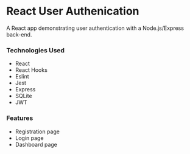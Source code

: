 # React User Authenication

A React app demonstrating user authentication with a Node.js/Express back-end.

### Technologies Used

- React
- React Hooks
- Eslint
- Jest
- Express
- SQLite
- JWT

### Features

- Registration page
- Login page
- Dashboard page